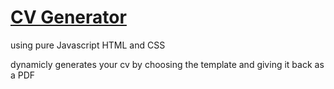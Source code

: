 # [CV Generator](https://harout32.github.io/cv-generator/)
using pure Javascript HTML and CSS

dynamicly generates your cv by choosing the template and giving it back as a PDF 
